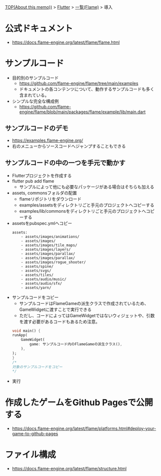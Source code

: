 [TOP(About this memo))](../../README.md) >  [Flutter](../README.md) > [一覧(Flame)](./README.md) > 導入

# 公式ドキュメント
* https://docs.flame-engine.org/latest/flame/flame.html

# サンプルコード
* 目的別のサンプルコード
    * https://github.com/flame-engine/flame/tree/main/examples
    * ドキュメントの各コンテンツについて、動作するサンプルコードも多く含まれている。
* シンプルな完全な構成例
    * https://github.com/flame-engine/flame/blob/main/packages/flame/example/lib/main.dart
## サンプルコードのデモ
* https://examples.flame-engine.org/
* 右のメニューからソースコードへジャンプすることもできる
## サンプルコードの中の一つを手元で動かす
* Flutterプロジェクトを作成する
* flutter pub add flame
    * サンプルによって他にも必要なパッケージがある場合はそちらも加える
* assets, commonsフォルダの配置
    * flameリポジトリをダウンロード
    * examples/assetsをディレクトリごと手元のプロジェクトへコピーする
    * examples/lib/commonsをディレクトリごと手元のプロジェクトへコピーする
* assetsをpubspec.ymlへコピー
    ```
    assets:
        - assets/images/animations/
        - assets/images/
        - assets/images/tile_maps/
        - assets/images/layers/
        - assets/images/parallax/
        - assets/images/parallax/
        - assets/images/rogue_shooter/
        - assets/spine/
        - assets/svgs/
        - assets/tiles/
        - assets/audio/music/
        - assets/audio/sfx/
        - assets/yarn/
    ```
* サンプルコードをコピー
    * サンプルコードはFlameGameの派生クラスで作成されているため、GameWidgetに渡すことで実行できる
    * ただし、コードによってはGameWidgetではないウィジェットや、引数を渡す必要があるコードもあるため注意。
    ```dart
    void main() {
    runApp(
        GameWidget(
            game: サンプルコード内のFlameGameの派生クラス(),
        ),
    );
    }
    /*
    対象のサンプルコードをコピー
    */
    ```
* 実行

# 作成したゲームをGithub Pagesで公開する
* https://docs.flame-engine.org/latest/flame/platforms.html#deploy-your-game-to-github-pages

# ファイル構成
* https://docs.flame-engine.org/latest/flame/structure.html

